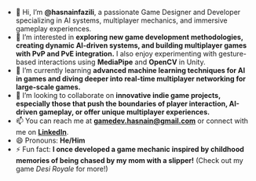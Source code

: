 - 👋 Hi, I’m **@hasnainfazili**, a passionate Game Designer and Developer specializing in AI systems, multiplayer mechanics, and immersive gameplay experiences.  
- 👀 I’m interested in **exploring new game development methodologies, creating dynamic AI-driven systems, and building multiplayer games with PvP and PvE integration.** I also enjoy experimenting with gesture-based interactions using **MediaPipe** and **OpenCV** in Unity.  
- 🌱 I’m currently learning **advanced machine learning techniques for AI in games and diving deeper into real-time multiplayer networking for large-scale games.**  
- 💞️ I’m looking to collaborate on **innovative indie game projects, especially those that push the boundaries of player interaction, AI-driven gameplay, or offer unique multiplayer experiences.**  
- 📫 You can reach me at **[gamedev.hasnain@gmail.com](mailto:gamedev.hasnain@gmail.com)** or connect with me on **[LinkedIn](https://www.linkedin.com/in/hasnain-fazili-ba6bb521a/)**.  
- 😄 Pronouns: **He/Him**  
- ⚡ Fun fact: **I once developed a game mechanic inspired by childhood memories of being chased by my mom with a slipper!** (Check out my game *Desi Royale* for more!)  
